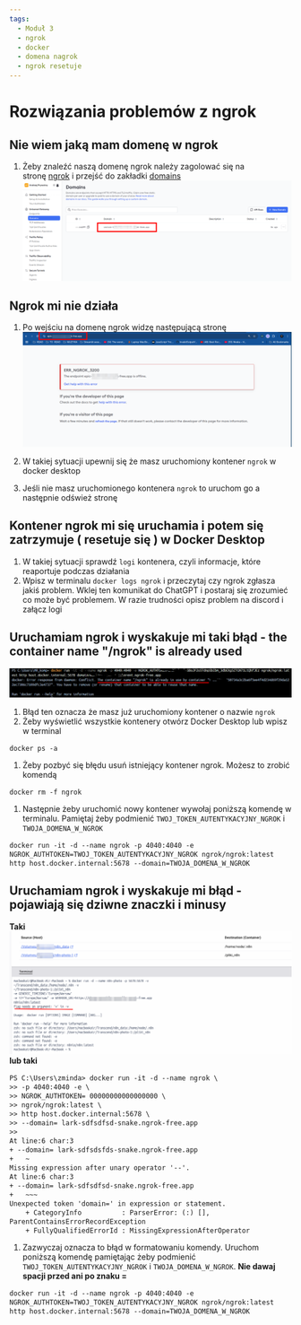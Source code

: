 ```yaml
---
tags:
  - Moduł 3
  - ngrok
  - docker
  - domena nagrok
  - ngrok resetuje
---
```


# **Rozwiązania problemów z ngrok**

## **Nie wiem jaką mam domenę w ngrok**

1. Żeby znaleźć naszą domenę ngrok należy zagolować się na stronę [ngrok](https://dashboard.ngrok.com/) i przejść do zakładki [domains](https://dashboard.ngrok.com/domains)
    ![](assets/problems__ngrok__domain_1.png)

## **Ngrok mi nie działa**
1. Po wejściu na domenę ngrok widzę następującą stronę
    ![](assets/problems__ngrok__domain_2.png)

1. W takiej sytuacji upewnij się że masz uruchomiony kontener `ngrok` w docker desktop
1. Jeśli nie masz uruchomionego kontenera `ngrok` to uruchom go a następnie odśwież stronę

## **Kontener ngrok mi się uruchamia i potem się zatrzymuje ( resetuje się ) w Docker Desktop**
1. W takiej sytuacji sprawdź `logi` kontenera, czyli informacje, które reaportuje podczas działania
1. Wpisz w terminalu `docker logs ngrok` i przeczytaj czy ngrok zgłasza jakiś problem. Wklej ten komunikat do ChatGPT i postaraj się zrozumieć co może być problemem. W razie trudności opisz problem na discord i załącz logi

## **Uruchamiam ngrok i wyskakuje mi taki błąd - the container name "/ngrok" is already used**
![](assets/problems__ngrok__already_exists_1.png)

1. Błąd ten oznacza że masz już uruchomiony kontener o nazwie `ngrok`
1. Żeby wyświetlić wszystkie kontenery otwórz Docker Desktop lub wpisz w terminal
```
docker ps -a
```
1. Żeby pozbyć się błędu usuń istniejący kontener ngrok. Możesz to zrobić komendą
```
docker rm -f ngrok
```
1. Następnie żeby uruchomić nowy kontener wywołaj poniższą komendę w terminalu. Pamiętaj żeby podmienić `TWOJ_TOKEN_AUTENTYKACYJNY_NGROK` i `TWOJA_DOMENA_W_NGROK`
```
docker run -it -d --name ngrok -p 4040:4040 -e NGROK_AUTHTOKEN=TWOJ_TOKEN_AUTENTYKACYJNY_NGROK ngrok/ngrok:latest http host.docker.internal:5678 --domain=TWOJA_DOMENA_W_NGROK
```
## **Uruchamiam ngrok i wyskakuje mi błąd - pojawiają się dziwne znaczki i minusy**
**Taki**
![](assets/problems__ngrok__bad_formatting.png)
**lub taki**
```
PS C:\Users\zminda> docker run -it -d --name ngrok \
>> -p 4040:4040 -e \
>> NGROK_AUTHTOKEN= 00000000000000000 \
>> ngrok/ngrok:latest \
>> http host.docker.internal:5678 \
>> --domain= lark-sdfsdfsd-snake.ngrok-free.app
>>
At line:6 char:3
+ --domain= lark-sdfsdsfds-snake.ngrok-free.app
+   ~
Missing expression after unary operator '--'.
At line:6 char:3
+ --domain= lark-sdfsdfsd-snake.ngrok-free.app
+   ~~~
Unexpected token 'domain=' in expression or statement.
    + CategoryInfo          : ParserError: (:) [], ParentContainsErrorRecordException
    + FullyQualifiedErrorId : MissingExpressionAfterOperator
```

1. Zazwyczaj oznacza to błąd w formatowaniu komendy. Uruchom poniższą komendę pamiętając żeby podmienić `TWOJ_TOKEN_AUTENTYKACYJNY_NGROK` i `TWOJA_DOMENA_W_NGROK`. **Nie dawaj spacji przed ani po znaku =**

```
docker run -it -d --name ngrok -p 4040:4040 -e NGROK_AUTHTOKEN=TWOJ_TOKEN_AUTENTYKACYJNY_NGROK ngrok/ngrok:latest http host.docker.internal:5678 --domain=TWOJA_DOMENA_W_NGROK
```